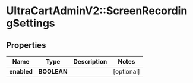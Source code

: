 # UltraCartAdminV2::ScreenRecordingSettings

## Properties
Name | Type | Description | Notes
------------ | ------------- | ------------- | -------------
**enabled** | **BOOLEAN** |  | [optional] 


